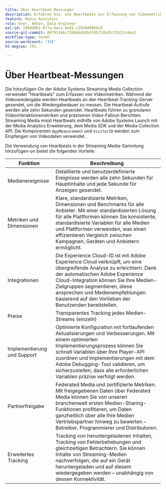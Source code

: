 ```yaml
---
title: Über Heartbeat-Messungen
description: Erfahren Sie, wie Heartbeats zur Erfassung von Videometriken verwendet werden.
feature: Media Analytics
role: User, Admin, Data Engineer
exl-id: 180dd9b1-877a-4ec1-8e81-c293800069c0
source-git-commit: 0079116bcf39bb6d20b4fd5f14bd3c19137c46e3
workflow-type: tm+mt
source-wordcount: '315'
ht-degree: 75%

---
```


# Über Heartbeat-Messungen

Die hinzufügen-On der Adobe Systems Streaming Media Collection verwendet &quot;Heartbeats&quot; zum Erfassen von Videometriken. Während der Videowiedergabe werden Heartbeats an den Heartbeat-Tracking-Server gesendet, um die Wiedergabedauer zu messen. Die Heartbeat-Aufrufe werden alle zehn Sekunden gesendet. Heartbeats führen zu granularen Videointeraktionsmetriken und präziseren Video-Fallout-Berichten. Streaming Media misst Heartbeats mithilfe von Adobe Systems Launch mit der Media Analytics Erweiterung, dem Media SDK und der Media Collection API. Die Komponenten `AppMeasurement` und `VisitorID` werden zum Empfangen von Videodaten verwendet.

Die Verwendung von Heartbeats in der Streaming Media-Sammlung hinzufügen-on bietet die folgenden Vorteile:

| Funktion | Beschreibung |
|---|---|
| Medienereignisse | Detaillierte und benutzerdefinierte Ereignisse werden alle zehn Sekunden für Hauptinhalte und jede Sekunde für Anzeigen gesendet. |
| Metriken und Dimensionen | Klare, standardisierte Metriken, Dimensionen und Benchmarks für alle Anbieter. Mit einer standardisierten Lösung für alle Plattformen können Sie konsistente, standardisierte Variablen für alle Medien und Plattformen verwenden, was einen effizienteren Vergleich zwischen Kampagnen, Geräten und Anbietern ermöglicht. |
| Integrationen | Die Experience Cloud-ID ist mit Adobe Experience Cloud verknüpft, um eine übergreifende Analyse zu erleichtern. Dank der automatischen Adobe Experience Cloud-Integration können Sie Ihre Medien-Zielgruppen segmentieren, diese ansprechen und Medienempfehlungen basierend auf den Vorlieben der Benutzenden bereitstellen. |
| Preise | Transparentes Tracking jedes Medien-Streams (einzeln) |
| Implementierung und Support | Optimierte Konfiguration mit fortlaufenden Aktualisierungen und Verbesserungen. Mit einem optimierten Implementierungsprozess können Sie schnell Variablen über Ihre Player-API zuordnen und Implementierungen mit dem Adobe Debugging-Tool validieren, um sicherzustellen, dass alle erforderlichen Variablen präzise verfolgt werden. |
| Partnerfreigabe | Federated Media und zertifizierte Metriken. Mit freigegebenen Daten über Federated Media können Sie von unseren branchenweit ersten Medien-Sharing-Funktionen profitieren, um Daten ganzheitlich über alle Ihre Medien Vertriebspartner hinweg zu bewerten – Betreiber, Programmierer und Distributoren. |
| Erweitertes Tracking | Tracking von heruntergeladenen Inhalten, Tracking von Fehlerbehebungen und gleichzeitigen Betrachtern. Sie können Inhalte von Streaming-Medien nachverfolgen, die auf ein Gerät heruntergeladen und auf diesem wiedergegeben werden – unabhängig von dessen Konnektivität. |
